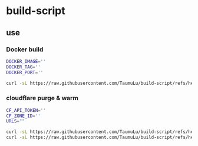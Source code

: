 # build-script

## use

### Docker build

```bash
DOCKER_IMAGE=''
DOCKER_TAG=''
DOCKER_PORT=''

curl -sL https://raw.githubusercontent.com/TaumuLu/build-script/refs/heads/master/build.sh | bash -s -- $DOCKER_IMAGE -t $DOCKER_TAG -p $DOCKER_PORT
```

### cloudflare purge & warm

```bash
CF_API_TOKEN=''
CF_ZONE_ID=''
URLS=""

curl -sL https://raw.githubusercontent.com/TaumuLu/build-script/refs/heads/master/cloudflare.sh | bash -s -- purge -t $CF_API_TOKEN -z $CF_ZONE_ID
curl -sL https://raw.githubusercontent.com/TaumuLu/build-script/refs/heads/master/cloudflare.sh | bash -s -- warm -t $CF_API_TOKEN -z $CF_ZONE_ID $URLS
```
